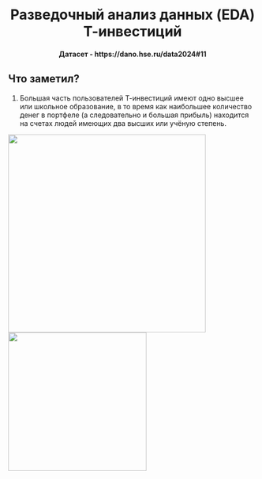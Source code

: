 <h1 align="center">
  <br>
  Разведочный анализ данных (EDA) Т-инвестиций
  <br>
</h1>

<h4 align="center">Датасет - https://dano.hse.ru/data2024#11</h4>


## Что заметил?
1. Большая часть пользователей Т-инвестиций имеют одно высшее или школьное образование, в то время как наибольшее количество денег в портфеле (а следовательно и большая прибыль) находится на счетах людей имеющих два высших или учёную степень.

<img src="https://github.com/user-attachments/assets/168b8b55-d133-4f17-b741-4abc83cc6593" width="400" />

<img src="https://github.com/user-attachments/assets/4402c25d-60d5-4926-84d9-5175eea38fad" width="280" />
